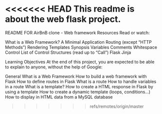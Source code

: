 <<<<<<< HEAD
This readme is about the web flask project.
=======
README FOR AirBnB clone - Web framework
Resources
Read or watch:

What is a Web Framework?
A Minimal Application
Routing (except “HTTP Methods”)
Rendering Templates
Synopsis
Variables
Comments
Whitespace Control
List of Control Structures (read up to “Call”)
Flask
Jinja

Learning Objectives
At the end of this project, you are expected to be able to explain to anyone, without the help of Google:

General
What is a Web Framework
How to build a web framework with Flask
How to define routes in Flask
What is a route
How to handle variables in a route
What is a template?
How to create a HTML response in Flask by using a template
How to create a dynamic template (loops, conditions…)
How to display in HTML data from a MySQL database
>>>>>>> refs/remotes/origin/master

